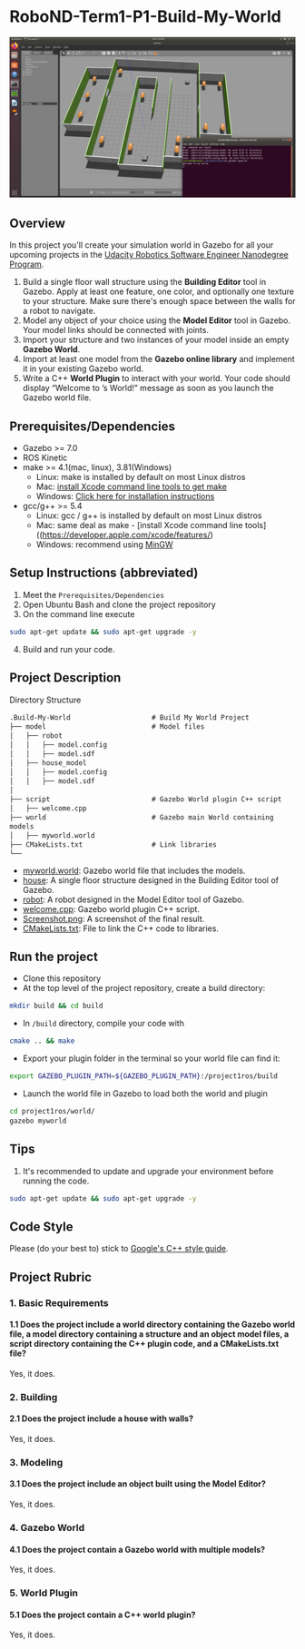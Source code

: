 # RoboND-Term1-P1-Build-My-World


![Overview](screenshot.png)  

## Overview  
In this project you'll create your simulation world in Gazebo for all your upcoming projects in the [Udacity Robotics Software Engineer Nanodegree Program](https://www.udacity.com/course/robotics-software-engineer--nd209).  
1. Build a single floor wall structure using the **Building Editor** tool in Gazebo. Apply at least one feature, one color, and optionally one texture to your structure. Make sure there's enough space between the walls for a robot to navigate.  
2. Model any object of your choice using the **Model Editor** tool in Gazebo. Your model links should be connected with joints.  
3. Import your structure and two instances of your model inside an empty **Gazebo World**.  
4. Import at least one model from the **Gazebo online library** and implement it in your existing Gazebo world.  
5. Write a C++ **World Plugin** to interact with your world. Your code should display “Welcome to ’s World!” message as soon as you launch the Gazebo world file.  
## Prerequisites/Dependencies  
* Gazebo >= 7.0  
* ROS Kinetic  
* make >= 4.1(mac, linux), 3.81(Windows)
  * Linux: make is installed by default on most Linux distros
  * Mac: [install Xcode command line tools to get make](https://developer.apple.com/xcode/features/)
  * Windows: [Click here for installation instructions](http://gnuwin32.sourceforge.net/packages/make.htm)
* gcc/g++ >= 5.4
  * Linux: gcc / g++ is installed by default on most Linux distros
  * Mac: same deal as make - [install Xcode command line tools]((https://developer.apple.com/xcode/features/)
  * Windows: recommend using [MinGW](http://www.mingw.org/)
## Setup Instructions (abbreviated)  
1. Meet the `Prerequisites/Dependencies`  
2. Open Ubuntu Bash and clone the project repository  
3. On the command line execute  
```bash
sudo apt-get update && sudo apt-get upgrade -y
```
4. Build and run your code.  
## Project Description  
Directory Structure  
```
.Build-My-World                    # Build My World Project 
├── model                          # Model files 
│   ├── robot
│   │   ├── model.config
│   │   ├── model.sdf
│   ├── house_model
│   │   ├── model.config
│   │   ├── model.sdf
│   
├── script                         # Gazebo World plugin C++ script      
│   ├── welcome.cpp
├── world                          # Gazebo main World containing models 
│   ├── myworld.world
├── CMakeLists.txt                 # Link libraries 
└──   
```
- [myworld.world](/world/myoffice.world): Gazebo world file that includes the models.  
- [house](/model/myfloorplan): A single floor structure designed in the Building Editor tool of Gazebo.  
- [robot](/model/robot): A robot designed in the Model Editor tool of Gazebo.  
- [welcome.cpp](/script/welcome.cpp): Gazebo world plugin C++ script.  
- [Screenshot.png](screenshots.png): A screenshot of the final result.  
- [CMakeLists.txt](CMakeLists.txt): File to link the C++ code to libraries.  
## Run the project  
* Clone this repository
* At the top level of the project repository, create a build directory:  
```bash
mkdir build && cd build
```
* In `/build` directory, compile your code with  
```bash
cmake .. && make
```
* Export your plugin folder in the terminal so your world file can find it:  
```bash
export GAZEBO_PLUGIN_PATH=${GAZEBO_PLUGIN_PATH}:/project1ros/build
```
* Launch the world file in Gazebo to load both the world and plugin  
```bash
cd project1ros/world/
gazebo myworld
```

## Tips  
1. It's recommended to update and upgrade your environment before running the code.  
```bash
sudo apt-get update && sudo apt-get upgrade -y
```

## Code Style

Please (do your best to) stick to [Google's C++ style guide](https://google.github.io/styleguide/cppguide.html).

## Project Rubric  
### 1. Basic Requirements  
#### 1.1 Does the project include a world directory containing the Gazebo world file, a model directory containing a structure and an object model files, a script directory containing the C++ plugin code, and a CMakeLists.txt file?  
Yes, it does.  
### 2. Building  
#### 2.1 Does the project include a house with walls?  
Yes, it does.  
### 3. Modeling  
#### 3.1 Does the project include an object built using the Model Editor?  
Yes, it does.  
### 4. Gazebo World  
#### 4.1 Does the project contain a Gazebo world with multiple models?  
Yes, it does.  
### 5. World Plugin  
#### 5.1 Does the project contain a C++ world plugin?  
Yes, it does.  
